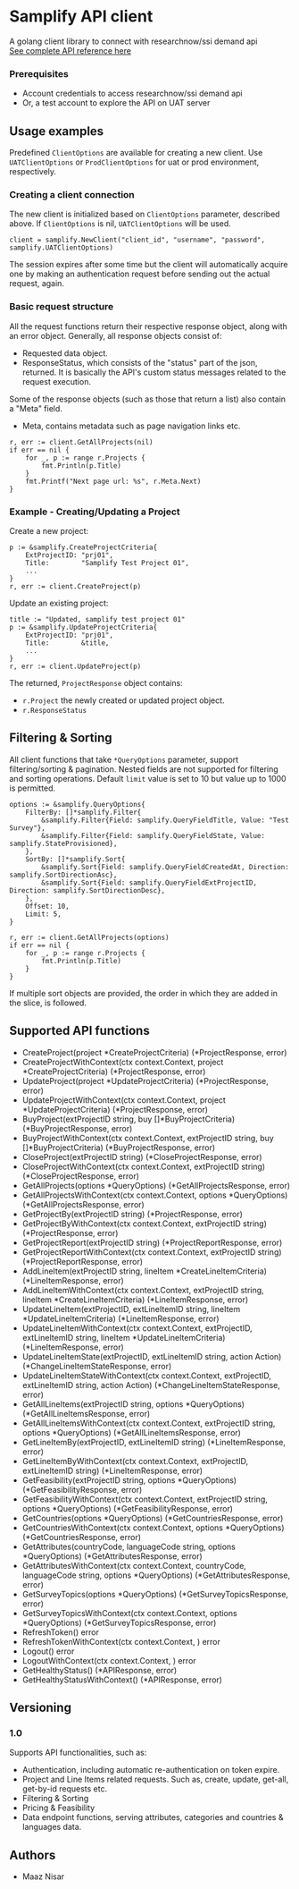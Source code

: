 # Samplify API client

A golang client library to connect with researchnow/ssi demand api
<br /><a href="https://developers.dynata.com/demand-api-reference/" target="_blank">See complete API reference here</a>

### Prerequisites

* Account credentials to access researchnow/ssi demand api
* Or, a test account to explore the API on UAT server

## Usage examples

Predefined `ClientOptions` are available for creating a new client.
Use `UATClientOptions` or `ProdClientOptions` for uat or prod environment, respectively.

### Creating a client connection

The new client is initialized based on `ClientOptions` parameter, described above. If `ClientOptions` is nil, `UATClientOptions` will be used.

```
client = samplify.NewClient("client_id", "username", "password", samplify.UATClientOptions)
```

The session expires after some time but the client will automatically acquire one by making an authentication request before sending out the actual request, again.

### Basic request structure

All the request functions return their respective response object, along with an error object.
Generally, all response objects consist of:
* Requested data object.
* ResponseStatus, which consists of the "status" part of the json, returned. It is basically the API's custom status messages related to the request execution.

Some of the response objects (such as those that return a list) also contain a "Meta" field.
* Meta, contains metadata such as page navigation links etc.

```
r, err := client.GetAllProjects(nil)
if err == nil {
	for _, p := range r.Projects {
		fmt.Println(p.Title)
	}
	fmt.Printf("Next page url: %s", r.Meta.Next)
}
```

### Example - Creating/Updating a Project

Create a new project:
```
p := &samplify.CreateProjectCriteria{
	ExtProjectID: "prj01",
	Title:        "Samplify Test Project 01",
	...
}
r, err := client.CreateProject(p)
```

Update an existing project:

```
title := "Updated, samplify test project 01"
p := &samplify.UpdateProjectCriteria{
	ExtProjectID: "prj01",
	Title:        &title,
	...
}
r, err := client.UpdateProject(p)
```

The returned, `ProjectResponse` object contains:
* `r.Project` the newly created or updated project object.
* `r.ResponseStatus`

## Filtering & Sorting

All client functions that take `*QueryOptions` parameter, support filtering/sorting & pagination. Nested fields are not supported for filtering and sorting operations. Default `limit` value is set to 10 but value up to 1000 is permitted.

```
options := &samplify.QueryOptions{
	FilterBy: []*samplify.Filter{
		&samplify.Filter{Field: samplify.QueryFieldTitle, Value: "Test Survey"},
		&samplify.Filter{Field: samplify.QueryFieldState, Value: samplify.StateProvisioned},
	},
	SortBy: []*samplify.Sort{
		&samplify.Sort{Field: samplify.QueryFieldCreatedAt, Direction: samplify.SortDirectionAsc},
		&samplify.Sort{Field: samplify.QueryFieldExtProjectID, Direction: samplify.SortDirectionDesc},
	},
	Offset: 10,
	Limit: 5,
}

r, err := client.GetAllProjects(options)
if err == nil {
	for _, p := range r.Projects {
		fmt.Println(p.Title)
	}
}
```

If multiple sort objects are provided, the order in which they are added in the slice, is followed.

## Supported API functions

* CreateProject(project *CreateProjectCriteria) (*ProjectResponse, error)
* CreateProjectWithContext(ctx context.Context, project *CreateProjectCriteria) (*ProjectResponse, error)
* UpdateProject(project *UpdateProjectCriteria) (*ProjectResponse, error)
* UpdateProjectWithContext(ctx context.Context, project *UpdateProjectCriteria) (*ProjectResponse, error)
* BuyProject(extProjectID string, buy []*BuyProjectCriteria) (*BuyProjectResponse, error)
* BuyProjectWithContext(ctx context.Context, extProjectID string, buy []*BuyProjectCriteria) (*BuyProjectResponse, error)
* CloseProject(extProjectID string) (*CloseProjectResponse, error)
* CloseProjectWithContext(ctx context.Context, extProjectID string) (*CloseProjectResponse, error)
* GetAllProjects(options *QueryOptions) (*GetAllProjectsResponse, error)
* GetAllProjectsWithContext(ctx context.Context, options *QueryOptions) (*GetAllProjectsResponse, error)
* GetProjectBy(extProjectID string) (*ProjectResponse, error)
* GetProjectByWithContext(ctx context.Context, extProjectID string) (*ProjectResponse, error)
* GetProjectReport(extProjectID string) (*ProjectReportResponse, error)
* GetProjectReportWithContext(ctx context.Context, extProjectID string) (*ProjectReportResponse, error)
* AddLineItem(extProjectID string, lineItem *CreateLineItemCriteria) (*LineItemResponse, error)
* AddLineItemWithContext(ctx context.Context, extProjectID string, lineItem *CreateLineItemCriteria) (*LineItemResponse, error)
* UpdateLineItem(extProjectID, extLineItemID string, lineItem *UpdateLineItemCriteria) (*LineItemResponse, error)
* UpdateLineItemWithContext(ctx context.Context, extProjectID, extLineItemID string, lineItem *UpdateLineItemCriteria) (*LineItemResponse, error)
* UpdateLineItemState(extProjectID, extLineItemID string, action Action) (*ChangeLineItemStateResponse, error)
* UpdateLineItemStateWithContext(ctx context.Context, extProjectID, extLineItemID string, action Action) (*ChangeLineItemStateResponse, error)
* GetAllLineItems(extProjectID string, options *QueryOptions) (*GetAllLineItemsResponse, error)
* GetAllLineItemsWithContext(ctx context.Context, extProjectID string, options *QueryOptions) (*GetAllLineItemsResponse, error)
* GetLineItemBy(extProjectID, extLineItemID string) (*LineItemResponse, error)
* GetLineItemByWithContext(ctx context.Context, extProjectID, extLineItemID string) (*LineItemResponse, error)
* GetFeasibility(extProjectID string, options *QueryOptions) (*GetFeasibilityResponse, error)
* GetFeasibilityWithContext(ctx context.Context, extProjectID string, options *QueryOptions) (*GetFeasibilityResponse, error)
* GetCountries(options *QueryOptions) (*GetCountriesResponse, error)
* GetCountriesWithContext(ctx context.Context, options *QueryOptions) (*GetCountriesResponse, error)
* GetAttributes(countryCode, languageCode string, options *QueryOptions) (*GetAttributesResponse, error)
* GetAttributesWithContext(ctx context.Context, countryCode, languageCode string, options *QueryOptions) (*GetAttributesResponse, error)
* GetSurveyTopics(options *QueryOptions) (*GetSurveyTopicsResponse, error)
* GetSurveyTopicsWithContext(ctx context.Context, options *QueryOptions) (*GetSurveyTopicsResponse, error)
* RefreshToken() error
* RefreshTokenWithContext(ctx context.Context, ) error
* Logout() error
* LogoutWithContext(ctx context.Context, ) error
* GetHealthyStatus() (*APIResponse, error)
* GetHealthyStatusWithContext() (*APIResponse, error)


## Versioning

### 1.0
Supports API functionalities, such as:
* Authentication, including automatic re-authentication on token expire.
* Project and Line Items related requests. Such as, create, update, get-all, get-by-id requests etc.
* Filtering & Sorting
* Pricing & Feasibility
* Data endpoint functions, serving attributes, categories and countries & languages data.

## Authors

* Maaz Nisar
